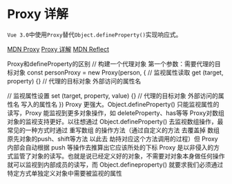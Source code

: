 <!--
 * @Author: tangdaoyong
 * @Date: 2021-02-05 15:00:47
 * @LastEditors: tangdaoyong
 * @LastEditTime: 2023-04-09 15:33:07
 * @Description: Proxy 详解
-->

# Proxy 详解

`Vue 3.0`中使用`Proxy`替代`Object.defineProperty()`实现响应式。

[MDN Proxy](https://developer.mozilla.org/zh-CN/docs/Web/JavaScript/Reference/Global_Objects/Proxy)
[Proxy 详解](https://mp.weixin.qq.com/s/Nvp_N4Sj0PlBqXjTis7UCQ)
[MDN Reflect](https://developer.mozilla.org/zh-CN/docs/Web/JavaScript/Reference/Global_Objects/Reflect)

Proxy和deﬁneProperty的区别
// 构建一个代理对象 第一个参数：需要代理的目标对象
const personProxy = new Proxy(person, {
  // 监视属性读取
  get (target, property) {} // 代理的目标对象 外部访问的属性名

  // 监视属性设置
  set (target, property, value) {} // 代理的目标对象 外部访问的属性名 写入的属性名
})
Proxy 更强大。Object.defineProperty() 只能监视属性的读写，Proxy 能监视到更多对象操作，如 deleteProperty、has等等
Proxy对数组对象的监视支持更好。以往想通过 Object.defineProperty() 去监视数组操作，最常见的一种方式时通过 重写数组 的操作方法（通过自定义的方法 去覆盖掉 数组原先对象的push、shift等方法 以此去 劫持对应这个方法调用的过程）但 Proxy 内部会自动根据 push 等操作去推算出它应该所处的下标
Proxy 是以非侵入的方式监管了对象的读写。也就是说已经定义好的对象，不需要对对象本身做任何操作 就可以监视到内部成员的读写，而 Object.defineproperty() 就要求我们必须通过 特定方式单独定义对象中需要被监视的属性
